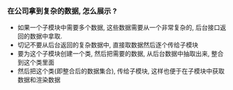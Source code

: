 ### 在公司拿到复杂的数据, 怎么展示 ?

- 如果一个子模块中需要多个数据, 这些数据需要从一个非常复杂的, 后台接口返回的数据中拿取.
- 切记不要从后台返回的复杂数据中, 直接取数据然后逐个传给子模块
- 要为这个子模块创建一个类, 然后把需要的数据, 从后台数据中抽取出来, 整合到这个类里面
- 然后把这个类(即整合后的数据集合), 传给子模块, 这样也便于在子模块中获取数据和渲染数据